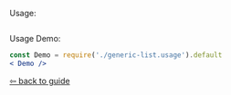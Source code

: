Usage:
```jsx { "filePath": "./generic-list.usage.tsx" }
```

Usage Demo:
```jsx
const Demo = require('./generic-list.usage').default
< Demo />
```

[⇦ back to guide](https://github.com/guonanci/react-scratch#--generic-list)
